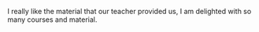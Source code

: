 I really like the material that our teacher provided us, I am delighted with so many courses and material.
